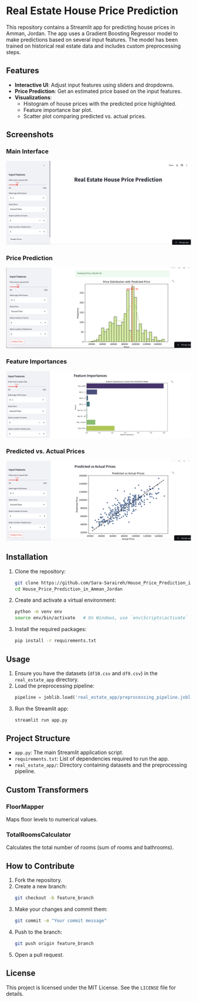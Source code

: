 # Real Estate House Price Prediction

This repository contains a Streamlit app for predicting house prices in Amman, Jordan. The app uses a Gradient Boosting Regressor model to make predictions based on several input features. The model has been trained on historical real estate data and includes custom preprocessing steps.

## Features

- **Interactive UI**: Adjust input features using sliders and dropdowns.
- **Price Prediction**: Get an estimated price based on the input features.
- **Visualizations**:
  - Histogram of house prices with the predicted price highlighted.
  - Feature importance bar plot.
  - Scatter plot comparing predicted vs. actual prices.

## Screenshots

### Main Interface
![Main Interface](https://github.com/Sara-Saraireh/House_Price_Prediction_in_Amman_Jordan/blob/9dd3d0f079ce4d475df774f792c050e8ad9618a5/app_screenshots/Screenshot%202024-06-27%20at%202.57.29%20AM.png)

### Price Prediction
![Price Prediction](https://github.com/Sara-Saraireh/House_Price_Prediction_in_Amman_Jordan/blob/9dd3d0f079ce4d475df774f792c050e8ad9618a5/app_screenshots/Screenshot%202024-06-27%20at%202.57.53%20AM.png)

### Feature Importances
![Feature Importances](https://github.com/Sara-Saraireh/House_Price_Prediction_in_Amman_Jordan/blob/9dd3d0f079ce4d475df774f792c050e8ad9618a5/app_screenshots/Screenshot%202024-06-27%20at%202.58.05%20AM.png)

### Predicted vs. Actual Prices
![Predicted vs. Actual Prices](https://github.com/Sara-Saraireh/House_Price_Prediction_in_Amman_Jordan/blob/9dd3d0f079ce4d475df774f792c050e8ad9618a5/app_screenshots/Screenshot%202024-06-27%20at%202.58.14%20AM.png)

## Installation

1. Clone the repository:
    ```bash
    git clone https://github.com/Sara-Saraireh/House_Price_Prediction_in_Amman_Jordan.git
    cd House_Price_Prediction_in_Amman_Jordan
    ```

2. Create and activate a virtual environment:
    ```bash
    python -m venv env
    source env/bin/activate   # On Windows, use `env\Scripts\activate`
    ```

3. Install the required packages:
    ```bash
    pip install -r requirements.txt
    ```

## Usage

1. Ensure you have the datasets (`df10.csv` and `df9.csv`) in the `real_estate_app` directory.
2. Load the preprocessing pipeline:
    ```python
    pipeline = joblib.load('real_estate_app/preprocessing_pipeline.joblib')
    ```
3. Run the Streamlit app:
    ```bash
    streamlit run app.py
    ```

## Project Structure

- `app.py`: The main Streamlit application script.
- `requirements.txt`: List of dependencies required to run the app.
- `real_estate_app/`: Directory containing datasets and the preprocessing pipeline.

## Custom Transformers

### FloorMapper
Maps floor levels to numerical values.

### TotalRoomsCalculator
Calculates the total number of rooms (sum of rooms and bathrooms).

## How to Contribute

1. Fork the repository.
2. Create a new branch:
    ```bash
    git checkout -b feature_branch
    ```
3. Make your changes and commit them:
    ```bash
    git commit -m "Your commit message"
    ```
4. Push to the branch:
    ```bash
    git push origin feature_branch
    ```
5. Open a pull request.

## License

This project is licensed under the MIT License. See the `LICENSE` file for details.
